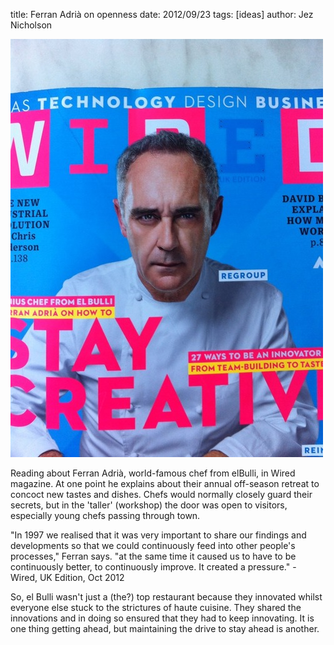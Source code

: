 title: Ferran Adrià on openness 
date: 2012/09/23
tags: [ideas]
author: Jez Nicholson

<a href="/media/getfile/files.posterous.com/jnicho02/wkneznGiwdtGjpkmulhpIAqHuhfbkcEhfiutnrldgsjChkhrivrJBxeEpmIE/p237.jpg.scaled1000.jpg"><img alt="P237" height="669" src="/media/getfile/files.posterous.com/jnicho02/wkneznGiwdtGjpkmulhpIAqHuhfbkcEhfiutnrldgsjChkhrivrJBxeEpmIE/p237.jpg.scaled500.jpg" width="500" /></a>

Reading about Ferran Adri&agrave;, world-famous chef from elBulli, in Wired magazine. At one point he explains about their annual off-season retreat to concoct new tastes and dishes. Chefs would normally closely guard their secrets, but in the 'taller' (workshop) the door was open to visitors, especially young chefs passing through town.

"In 1997 we realised that it was very important to share our findings and developments so that we could continuously feed into other people's processes," Ferran says. "at the same time it caused us to have to be continuously better, to continuously improve. It created a pressure." - Wired, UK Edition, Oct 2012

So, el Bulli wasn't just a (the?) top restaurant because they innovated whilst everyone else stuck to the strictures of haute cuisine. They shared the innovations and in doing so ensured that they had to keep innovating. It is one thing getting ahead, but maintaining the drive to stay ahead is another.
